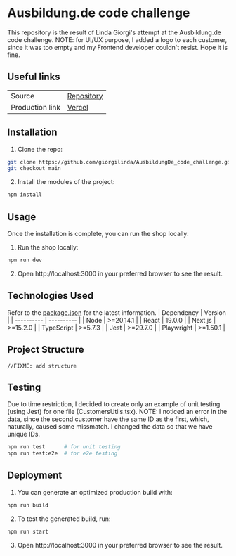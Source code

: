 # Ausbildung.de code challenge

This repository is the result of Linda Giorgi's attempt at the Ausbildung.de code challenge.
NOTE: for UI/UX purpose, I added a logo to each customer, since it was too empty and my Frontend developer couldn't resist. Hope it is fine.

## Useful links

|                 |                                                                          |
| --------------- | ------------------------------------------------------------------------ |
| Source          | [Repository](https://github.com/giorgilinda/AusbildungDe_code_challenge) |
| Production link | [Vercel](https://ausbildung-de-code-challenge.vercel.app/)               |

## Installation

1. Clone the repo:

```bash
git clone https://github.com/giorgilinda/AusbildungDe_code_challenge.git
git checkout main
```

2. Install the modules of the project:

```bash
npm install
```

## Usage

Once the installation is complete, you can run the shop locally:

1. Run the shop locally:

```bash
npm run dev
```

2. Open http://localhost:3000 in your preferred browser to see the result.

## Technologies Used

Refer to the [package.json](https://github.com/giorgilinda/AusbildungDe_code_challenge/blob/main/package.json) for the latest information.
| Dependency | Version |
| ---------- | ---------- |
| Node | \>=20.14.1 |
| React | 19.0.0 |
| Next.js | \>=15.2.0 |
| TypeScript | \>=5.7.3 |
| Jest | \>=29.7.0 |
| Playwright | \>=1.50.1 |

## Project Structure

```shell
//FIXME: add structure
```

## Testing

Due to time restriction, I decided to create only an example of unit testing (using Jest) for one file (CustomersUtils.tsx).
NOTE: I noticed an error in the data, since the second customer have the same ID as the first, which, naturally, caused some missmatch. I changed the data so that we have unique IDs.

```bash
npm run test      # for unit testing
npm run test:e2e  # for e2e testing
```

## Deployment

1. You can generate an optimized production build with:

```bash
npm run build
```

2. To test the generated build, run:

```bash
npm run start
```

3. Open http://localhost:3000 in your preferred browser to see the result.
